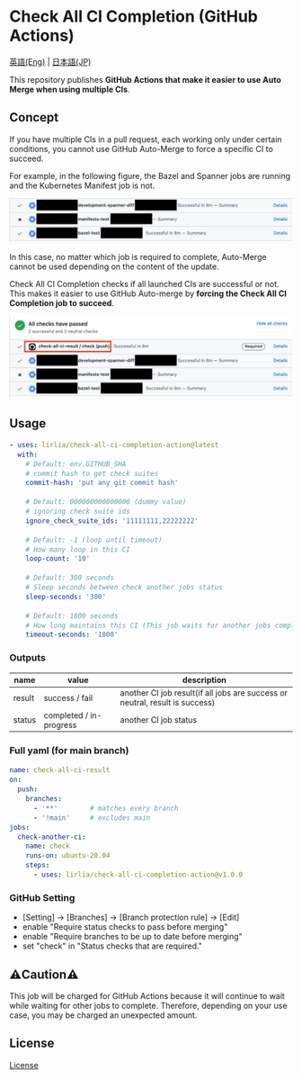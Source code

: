 # Check All CI Completion (GitHub Actions)

[英語(Eng)](./README.md) | [日本語(JP)](./README_jp.md)

This repository publishes **GitHub Actions that make it easier to use Auto Merge when using multiple CIs**.

## Concept

If you have multiple CIs in a pull request, each working only under certain conditions, you cannot use GitHub Auto-Merge to force a specific CI to succeed.

For example, in the following figure, the Bazel and Spanner jobs are running and the Kubernetes Manifest job is not. 

![multi-job](images/multi-jobs.png)

In this case, no matter which job is required to complete, Auto-Merge cannot be used depending on the content of the update.


Check All CI Completion checks if all launched CIs are successful or not. This makes it easier to use GitHub Auto-merge by **forcing the Check All CI Completion job to succeed**.

![check-job](images/check-job.png)

## Usage

```yaml
- uses: lirlia/check-all-ci-completion-action@latest
  with:
    # Default: env.GITHUB_SHA
    # commit hash to get check suites
    commit-hash: 'put any git commit hash'

    # Default: 000000000000000 (dummy value)
    # ignoring check suite ids
    ignore_check_suite_ids: '11111111,22222222'

    # Default: -1 (loop until timeout)
    # How many loop in this CI
    loop-count: '10'

    # Default: 300 seconds
    # Sleep seconds between check another jobs status
    sleep-seconds: '300'

    # Default: 1800 seconds
    # How long maintains this CI (This job waits for another jobs completion)
    timeout-seconds: '1800'
```

### Outputs

| name   | value                    | description                                                                  |
| ------ | ------------------------ | ---------------------------------------------------------------------------- |
| result | success / fail           | another CI job result(if all jobs are success or neutral, result is success) |
| status | completed / in-progress | another CI job status                                                        |

### Full yaml (for main branch)

```yaml
name: check-all-ci-result
on:
  push:
    branches:
      - '**'        # matches every branch
      - '!main'     # excludes main
jobs:
  check-another-ci:
    name: check
    runs-on: ubuntu-20.04
    steps:
      - uses: lirlia/check-all-ci-completion-action@v1.0.0
```

### GitHub Setting

- [Setting] → [Branches] → [Branch protection rule] → [Edit]
- enable "Require status checks to pass before merging"
- enable "Require branches to be up to date before merging"
- set "check" in "Status checks that are required."

## :warning:Caution:warning:

This job will be charged for GitHub Actions because it will continue to wait while waiting for other jobs to complete. Therefore, depending on your use case, you may be charged an unexpected amount.

## License

[License](./LICENSE)
